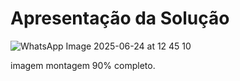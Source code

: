 # Apresentação da Solução
![WhatsApp Image 2025-06-24 at 12 45 10](https://github.com/user-attachments/assets/9ffeb958-36e4-48f5-8948-b23d451bb35f)

imagem montagem 90% completo.
